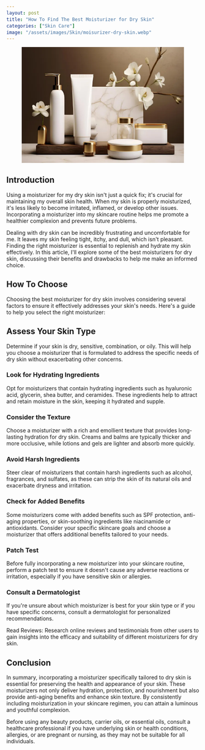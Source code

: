 ```yaml
---
layout: post
title: "How To Find The Best Moisturizer for Dry Skin"
categories: ["Skin Care"]
image: "/assets/images/Skin/moisurizer-dry-skin.webp"
---
```


<figure>
  <img src="/assets/images/Skin/moisurizer-dry-skin.webp" alt="Moisturizer for dry skin" />
  <figcaption></figcaption>
</figure>

## Introduction
Using a moisturizer for my dry skin isn't just a quick fix; it's crucial for maintaining my overall skin health. When my skin is properly moisturized, it's less likely to become irritated, inflamed, or develop other issues. Incorporating a moisturizer into my skincare routine helps me promote a healthier complexion and prevents future problems.

Dealing with dry skin can be incredibly frustrating and uncomfortable for me. It leaves my skin feeling tight, itchy, and dull, which isn't pleasant. Finding the right moisturizer is essential to replenish and hydrate my skin effectively. In this article, I'll explore some of the best moisturizers for dry skin, discussing their benefits and drawbacks to help me make an informed choice.

## How To Choose
Choosing the best moisturizer for dry skin involves considering several factors to ensure it effectively addresses your skin's needs. Here's a guide to help you select the right moisturizer:

## Assess Your Skin Type
Determine if your skin is dry, sensitive, combination, or oily. This will help you choose a moisturizer that is formulated to address the specific needs of dry skin without exacerbating other concerns.

### Look for Hydrating Ingredients
Opt for moisturizers that contain hydrating ingredients such as hyaluronic acid, glycerin, shea butter, and ceramides. These ingredients help to attract and retain moisture in the skin, keeping it hydrated and supple.

### Consider the Texture
Choose a moisturizer with a rich and emollient texture that provides long-lasting hydration for dry skin. Creams and balms are typically thicker and more occlusive, while lotions and gels are lighter and absorb more quickly.

### Avoid Harsh Ingredients
Steer clear of moisturizers that contain harsh ingredients such as alcohol, fragrances, and sulfates, as these can strip the skin of its natural oils and exacerbate dryness and irritation.

### Check for Added Benefits
Some moisturizers come with added benefits such as SPF protection, anti-aging properties, or skin-soothing ingredients like niacinamide or antioxidants. Consider your specific skincare goals and choose a moisturizer that offers additional benefits tailored to your needs.

### Patch Test
Before fully incorporating a new moisturizer into your skincare routine, perform a patch test to ensure it doesn't cause any adverse reactions or irritation, especially if you have sensitive skin or allergies.

### Consult a Dermatologist
If you're unsure about which moisturizer is best for your skin type or if you have specific concerns, consult a dermatologist for personalized recommendations.

Read Reviews: Research online reviews and testimonials from other users to gain insights into the efficacy and suitability of different moisturizers for dry skin.

## Conclusion

In summary, incorporating a moisturizer specifically tailored to dry skin is essential for preserving the health and appearance of your skin. These moisturizers not only deliver hydration, protection, and nourishment but also provide anti-aging benefits and enhance skin texture. By consistently including moisturization in your skincare regimen, you can attain a luminous and youthful complexion.

Before using any beauty products, carrier oils, or essential oils, consult a healthcare professional if you have underlying skin or health conditions, allergies, or are pregnant or nursing, as they may not be suitable for all individuals.
